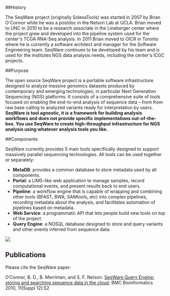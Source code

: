 ##History

The SeqWare project (originally SolexaTools) was started in 2007 by Brian O'Connor while he was a postdoc in the Nelson Lab at UCLA.  Brian moved to UNC in 2010 to be a research associate in the Lineberger center where the project grew and developed into the pipeline system used for the center's TCGA RNA-Seq analysis.  In 2011 Brian moved to OICR in Toronto where he is currently a software architect and manager for the Software Engineering team. SeqWare continues to be developed by his team and is used for the institutes NGS data analysis needs, including the center's ICGC projects.

##Purpose

The open source SeqWare project is a portable software infrastructure designed to analyze massive genomics datasets produced by contemporary and emerging technologies, in particular Next Generation Sequencing (NGS) platforms. It consists of a comprehensive suite of tools focused on enabling the end-to-end analysis of sequence data – from from raw base calling to analyzed variants ready for interpretation by users. **SeqWare is tool agnostic, it is a framework for building analysis workflows and does not provide specific implementations out-of-the-box. You use SeqWare to create high-throughput infrastructure for NGS analysis using whatever analysis tools you like.**

##Components

SeqWare currently provides 5 main tools specifically designed to support massively parallel sequencing technologies. All tools can be used together or separately:

* **MetaDB**: provides a common database to store metadata used by all components.
* **Portal**: a LIMS-like web application to manage samples, record computational events, and present results back to end users.
* **Pipeline**: a workflow engine that is capable of wrapping and combining other tools (BFAST, BWA, SAMtools, etc) into complex pipelines, recording metadata about the analysis, and facilitates automation of pipelines based on metadata.
* **Web Service**: a programmatic API that lets people build new tools on top of the project
* **Query Engine**: a NOSQL database designed to store and query variants and other events inferred from sequence data.

<img src="/assets/images/seqware_arch.png"/>

## Publications

Please cite the SeqWare paper:

O’Connor, B. D., B. Merriman, and S. F. Nelson. [SeqWare Query Engine: storing and searching sequence data in the cloud](http://www.biomedcentral.com/1471-2105/11/S12/S2). BMC Bioinformatics 2010, 11(Suppl 12):S2


